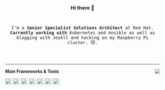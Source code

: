 <div align="center">
  <h3>Hi there 👋</h3>
  <br>
  <samp>
    <p>
      I'm a <strong>Senior Specialist Solutions Architect</strong> at Red Hat.   <strong>Currently working with </strong>Kubernetes</strong> and </strong>Ansible</strong> as well as blogging with </strong>Jeykll</strong> and hacking on my </strong>Raspberry Pi</strong> cluster. 😼.
    </p>
  </samp>
	
  <br />
  <br />

</div>

****

<img align="right" src="https://github-readme-stats.vercel.app/api?username=colin-mccarthy&show_icons=true&icon_color=805AD5&text_color=718096&bg_color=ffffff&hide_title=true" />

**Main Frameworks & Tools**


<code><img height="22" src="https://cdn.jsdelivr.net/npm/simple-icons@v3/icons/ansible.svg"></code>
<code><img height="22" src="https://cdn.jsdelivr.net/npm/simple-icons@v3/icons/cisco.svg"></code>
<code><img height="22" src="https://cdn.jsdelivr.net/npm/simple-icons@v3/icons/raspberrypi.svg"></code>
<code><img height="22" src="https://cdn.jsdelivr.net/npm/simple-icons@v3/icons/docker.svg"></code>
<code><img height="22" src="https://cdn.jsdelivr.net/npm/simple-icons@v3/icons/kubernetes.svg"></code>
<code><img height="22" src="https://cdn.jsdelivr.net/npm/simple-icons@v3/icons/redhat.svg"></code>
<code><img height="22" src="https://cdn.jsdelivr.net/npm/simple-icons@v3/icons/jekyll.svg"></code>


<!--
**colin-mccarthy/colin-mccarthy** is a ✨ _special_ ✨ repository because its `README.md` (this file) appears on your GitHub profile.

Here are some ideas to get you started:

- 🔭 I’m currently working on ...
- 🌱 I’m currently learning ...
- 👯 I’m looking to collaborate on ...
- 🤔 I’m looking for help with ...
- 💬 Ask me about ...
- 📫 How to reach me: ...
- 😄 Pronouns: ...
- ⚡ Fun fact: ...
-->
